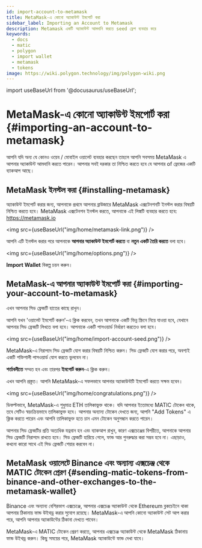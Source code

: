 ```yaml
---
id: import-account-to-metamask
title: MetaMask-এ কোনো অ্যাকাউন্ট ইমপোর্ট করা
sidebar_label: Importing an Account to Metamask
description: Metamask একটি অ্যাকাউন্ট আমদানি করতে seed ফ্রেগ ব্যবহার করে
keywords:
  - docs
  - matic
  - polygon
  - import wallet
  - metamask
  - tokens
image: https://wiki.polygon.technology/img/polygon-wiki.png
---
```

import useBaseUrl from '@docusaurus/useBaseUrl';

# MetaMask-এ কোনো অ্যাকাউন্ট ইমপোর্ট করা {#importing-an-account-to-metamask}

আপনি যদি অন্য যে কোনও ওয়েব / মোবাইল ওয়ালেট ব্যবহার করছেন তাহলে আপনি সবসময় MetaMask এ আপনার অ্যাকাউন্ট আমদানি করতে পারেন। আপনার সবই দরকার তা নিশ্চিত করতে হবে যে আপনার of ফ্রেজের একটি ব্যাকআপ আছে।

## MetaMask ইনস্টল করা {#installing-metamask}

অ্যাকাউন্ট ইমপোর্ট করার জন্য, আপনাকে প্রথমে আপনার ব্রাউজারে MetaMask এক্সটেনশনটি ইনস্টল করার বিষয়টি নিশ্চিত করতে হবে। MetaMask এক্সটেনশন ইনস্টল করতে, আপনাকে এই লিঙ্কটি ব্যবহার করতে হবে: https://metamask.io

<img src={useBaseUrl("img/home/metamask-link.png")} />

আপনি এটি ইনস্টল করার পরে আপনাকে **আপনার অ্যাকাউন্ট ইমপোর্ট করতে** বা **নতুন একটি তৈরি করতে** বলা হবে।

<img src={useBaseUrl("img/home/options.png")} />

**Import Wallet** বিকল্প চয়ন করুন।

## MetaMask-এ আপনার অ্যাকাউন্ট ইমপোর্ট করা {#importing-your-account-to-metamask}

এখন আপনার সিড ফ্রেজটি হাতের কাছে রাখুন।

আপনি যখন 'ওয়ালেট ইমপোর্ট করুন'-এ ক্লিক করবেন, তখন আপনাকে একটি ভিন্ন স্ক্রিনে নিয়ে যাওয়া হবে, যেখানে আপনার সিড ফ্রেজটি লিখতে বলা হবে। আপনাকে একটি পাসওয়ার্ড নির্ধারণ করতেও বলা হবে।

<img src={useBaseUrl("img/home/import-account-seed.png")} />

MetaMask-এ নিরাপদে সিড ফ্রেজটি যোগ করার বিষয়টি নিশ্চিত করুন। সিড ফ্রেজটি যোগ করার পরে, অবশ্যই একটি শক্তিশালী পাসওয়ার্ড যোগ করতে ভুলবেন না।

**শর্তাবলীতে** সম্মত হন এবং তারপর **ইমপোর্ট করুন**-এ ক্লিক করুন।

এখন আপনি প্রস্তুত। আপনি MetaMask-এ সফলভাবে আপনার অ্যাকাউন্টটি ইমপোর্ট করতে সক্ষম হবেন।

<img src={useBaseUrl("img/home/congratulations.png")} />

ডিফল্টভাবে, MetaMask-এ শুধুমাত্র ETH তালিকাভুক্ত থাকে। যদি আপনার ইতোমধ্যে MATIC টোকেন থাকে, তবে সেটিও স্বয়ংক্রিয়ভাবে তালিকাভুক্ত হবে। আপনার অন্যান্য টোকেন দেখতে জন্য, আপনি "Add Tokens" এ ক্লিক করতে পারেন এবং আপনি তালিকাভুক্ত হতে চান এমন টোকেন অনুসন্ধান করতে পারেন।

আপনার সিড ফ্রেজটির প্রতি অত্যধিক যত্নবান হন এবং ব্যাকআপ রাখুন, কারণ এক্সচেঞ্জের বিপরীতে, আপনাকে আপনার সিড ফ্রেজটি নিরাপদে রাখতে হবে। সিড ফ্রেজটি হারিয়ে গেলে, ফান্ড আর পুনরুদ্ধার করা সম্ভব হবে না। এছাড়াও, কখনো কারো সাথে এই সিড ফ্রেজটি শেয়ার করবেন না।

## MetaMask ওয়ালেটে Binance এবং অন্যান্য এক্সচেঞ্জ থেকে MATIC টোকেন প্রেরণ {#sending-matic-tokens-from-binance-and-other-exchanges-to-the-metamask-wallet}

Binance এবং অন্যান্য বেশিরভাগ এক্সচেঞ্জে, আপনার এক্সচেঞ্জ অ্যাকাউন্ট থেকে Ethereum ব্লকচেইনে থাকা আপনার ঠিকানায় ফান্ড উইথড্র করার সুযোগ রয়েছে। MetaMask-এ আপনি কোনো অ্যাকাউন্ট সেট আপ করার পরে, আপনি আপনার অ্যাকাউন্টের ঠিকানা দেখতে পাবেন।

MetaMask-এ MATIC টোকেন প্রেরণ করতে, আপনার এক্সচেঞ্জ অ্যাকাউন্ট থেকে MetaMask ঠিকানায় ফান্ড উইথড্র করুন। কিছু সময়ের পরে, MetaMask অ্যাকাউন্টে ফান্ড দেখা যাবে।